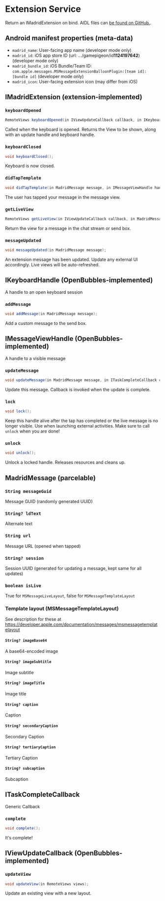 # Extension Service

Return an IMadridExtension on bind. AIDL files can [be found on GitHub.](https://github.com/OpenBubbles/openbubbles-app/tree/rustpush/android/app/src/main/aidl/com/bluebubbles/messaging).

## Android manifest properties (meta-data)

* `madrid_name`: User-facing app name (developer mode only)
* `madrid_id`: iOS app store ID (url: .../gamepigeon/id**1124197642**) (developer mode only)
* `madrid_bundle_id`: iOS Bundle/Team ID: `com.apple.messages.MSMessageExtensionBalloonPlugin:[team id]:[bundle id]` (developer mode only)
* `madrid_icon`: User-facing extension icon (may differ from iOS)

## IMadridExtension (extension-implemented)

### `keyboardOpened`
```java
RemoteViews keyboardOpened(in IViewUpdateCallback callback, in IKeyboardHandle handle);
```
Called when the keyboard is opened. Returns the View to be shown, along with an update handle and keyboard handle.

### `keyboardClosed`
```java
void keyboardClosed();
```
Keyboard is now closed.

### `didTapTemplate`
```java
void didTapTemplate(in MadridMessage message, in IMessageViewHandle handle);
```
The user has tapped your message in the message view.

### `getLiveView`
```java
RemoteViews getLiveView(in IViewUpdateCallback callback, in MadridMessage message, in IMessageViewHandle handle);
```
Return the view for a message in the chat stream or send box.

### `messageUpdated`
```java
void messageUpdated(in MadridMessage message);
```
An extension message has been updated. Update any external UI accordingly. Live views will be auto-refreshed.

## IKeyboardHandle (OpenBubbles-implemented)
A handle to an open keyboard session
### `addMessage`
```java
void addMessage(in MadridMessage message);
```
Add a custom message to the send box.

## IMessageViewHandle (OpenBubbles-implemented)
A handle to a visible message
### `updateMessage`
```java
void updateMessage(in MadridMessage message, in ITaskCompleteCallback callback);
```
Update this message. Callback is invoked when the update is complete.

### `lock`
```java
void lock();
```
Keep this handle alive after the tap has completed or the live message is no longer visible. Use when launching external activities. Make sure to call `unlock` when you are done!

### `unlock`
```java
void unlock();
```
Unlock a locked handle. Releases resources and cleans up.

## MadridMessage (parcelable)
### `String messageGuid`
Message GUID (randomly generated UUID)
### `String? ldText`
Alternate text
### `String url`
Message URL (opened when tapped)
### `String? session`
Session UUID (generated for updating a message, kept same for all updates)
### `boolean isLive`
True for `MSMessageLiveLayout`, false for `MSMessageTemplateLayout`

### Template layout (MSMessageTemplateLayout)
See description for these at https://developer.apple.com/documentation/messages/msmessagetemplatelayout
#### `String? imageBase64`
A base64-encoded image
#### `String? imageSubtitle`
Image subtitle
#### `String? imageTitle`
Image title
#### `String? caption`
Caption
#### `String? secondaryCaption`
Secondary Caption
#### `String? tertiaryCaption`
Tertiary Caption
#### `String? subcaption`
Subcaption

## ITaskCompleteCallback
Generic Callback
### `complete`
```java
void complete();
```
It's complete!


## IViewUpdateCallback (OpenBubbles-implemented)
### `updateView`
```java
void updateView(in RemoteViews views);
```
Update an existing view with a new layout.

